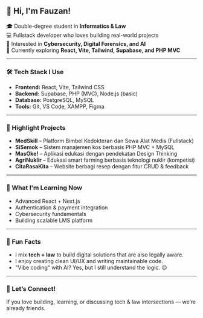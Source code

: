 ## 👋 Hi, I'm Fauzan!

🎓 Double-degree student in **Informatics & Law**  
💻 Fullstack developer who loves building real-world projects  
🔐 Interested in **Cybersecurity, Digital Forensics, and AI**  
🚀 Currently exploring **React, Vite, Tailwind, Supabase, and PHP MVC**

---

### 🛠️ Tech Stack I Use
- **Frontend:** React, Vite, Tailwind CSS
- **Backend:** Supabase, PHP (MVC), Node.js (basic)
- **Database:** PostgreSQL, MySQL
- **Tools:** Git, VS Code, XAMPP, Figma

---

### 📌 Highlight Projects
- **MedSkill** – Platform Bimbel Kedokteran dan Sewa Alat Medis (Fullstack)
- **SiSemok** – Sistem manajemen kos berbasis PHP MVC + MySQL
- **MasOke!** – Aplikasi edukasi dengan pendekatan Design Thinking
- **AgriNuklir** – Edukasi smart farming berbasis teknologi nuklir (kompetisi)
- **CitaRasaKita** – Website berbagi resep dengan fitur CRUD & feedback

---

### 🌱 What I'm Learning Now
- Advanced React + Next.js
- Authentication & payment integration
- Cybersecurity fundamentals
- Building scalable LMS platform

---

### 🎯 Fun Facts
- I mix **tech + law** to build digital solutions that are also legally aware.
- I enjoy creating clean UI/UX and writing maintainable code.
- "Vibe coding" with AI? Yes, but I still understand the logic. 😉

---

### 🤝 Let’s Connect!
If you love building, learning, or discussing tech & law intersections — we’re already friends.
